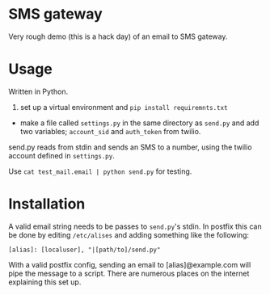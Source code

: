 # SMS gateway

Very rough demo (this is a hack day) of an email to SMS gateway.

# Usage

Written in Python.

1. set up a virtual environment and `pip install requiremnts.txt` 
 
* make a file called `settings.py` in the same directory as `send.py` and add two variables; `account_sid` and `auth_token` from twilio.


send.py reads from stdin and sends an SMS to a number, using the twilio account defined in `settings.py`.

Use `cat test_mail.email | python send.py` for testing.

# Installation

A valid email string needs to be passes to `send.py`'s stdin.  In postfix this can be done by editing `/etc/alises` and adding something like the following:

    [alias]: [localuser], "|[path/to]/send.py"

With a valid postfix config, sending an email to [alias]@example.com will pipe the message to a script.  There are numerous places on the internet explaining this set up.
